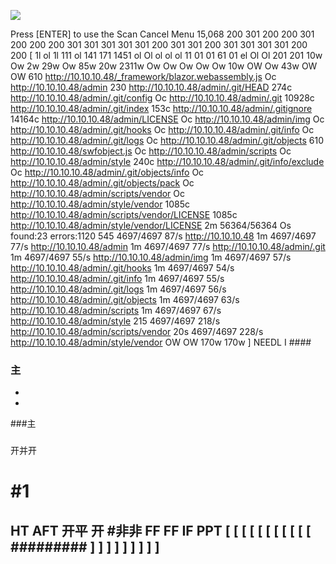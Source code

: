 ![](Maszyny/Linux/Mirai/Pasted%20image%2020210814160945.png)

Press [ENTER] to use the Scan Cancel Menu
15,068
200
301
200
200
301
200
200
200
301
301
301
301
301
200
301
301
200
301
301
301
301
200
200
[
1l
ol
1l
111
ol
141
171
1451
ol
Ol
ol
ol
ol
11
01
01
61
01
el
Ol
Ol
201
201
10w
Ow
2w
29w
Ow
85w
20w
2311w
Ow
Ow
Ow
Ow
Ow
10w
OW
Ow
43w
OW
OW
610 http://10.10.10.48/_framework/blazor.webassembly.js
Oc http://10.10.10.48/admin
230 http://10.10.10.48/admin/.git/HEAD
274c http://10.10.10.48/admin/.git/config
Oc http://10.10.10.48/admin/.git
10928c http://10.10.10.48/admin/.git/index
153c http://10.10.10.48/admin/.gitignore
14164c http://10.10.10.48/admin/LICENSE
Oc http://10.10.10.48/admin/img
Oc http://10.10.10.48/admin/.git/hooks
Oc http://10.10.10.48/admin/.git/info
Oc http://10.10.10.48/admin/.git/logs
Oc http://10.10.10.48/admin/.git/objects
610 http://10.10.10.48/swfobject.js
Oc http://10.10.10.48/admin/scripts
Oc http://10.10.10.48/admin/style
240c http://10.10.10.48/admin/.git/info/exclude
Oc http://10.10.10.48/admin/.git/objects/info
Oc http://10.10.10.48/admin/.git/objects/pack
Oc http://10.10.10.48/admin/scripts/vendor
Oc http://10.10.10.48/admin/style/vendor
1085c http://10.10.10.48/admin/scripts/vendor/LICENSE
1085c http://10.10.10.48/admin/style/vendor/LICENSE
2m 56364/56364 Os found:23 errors:1120
545
4697/4697 87/s http://10.10.10.48
1m 4697/4697 77/s http://10.10.10.48/admin
1m 4697/4697 77/s http://10.10.10.48/admin/.git
1m 4697/4697 55/s http://10.10.10.48/admin/img
1m 4697/4697 57/s http://10.10.10.48/admin/.git/hooks
1m 4697/4697 54/s http://10.10.10.48/admin/.git/info
1m 4697/4697 55/s http://10.10.10.48/admin/.git/logs
1m 4697/4697 56/s http://10.10.10.48/admin/.git/objects
1m 4697/4697 63/s http://10.10.10.48/admin/scripts
1m 4697/4697 67/s http://10.10.10.48/admin/style
215
4697/4697 218/s http://10.10.10.48/admin/scripts/vendor
20s 4697/4697 228/s http://10.10.10.48/admin/style/vendor
OW
OW
170w
170w
]
NEEDL
I ####
### 主
+
+
###主
###
###
开并开
# #1
###
HT
AFT
开平 开
#非非
FF FF
IF PPT
[
[
[
[
[
[
[
[
[
[
[
#########
]
]
]
]
]
]
]
]
]
-
